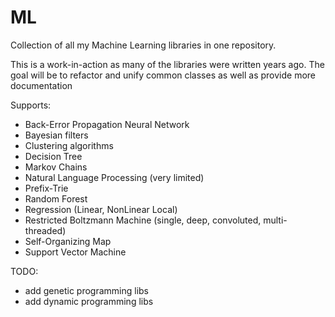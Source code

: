 ML
=======

Collection of all my Machine Learning libraries in one repository.

This is a work-in-action as many of the libraries were written years ago.
The goal will be to refactor and unify common classes as well as provide more documentation

Supports:

- Back-Error Propagation Neural Network
- Bayesian filters
- Clustering algorithms
- Decision Tree
- Markov Chains
- Natural Language Processing (very limited)
- Prefix-Trie
- Random Forest
- Regression (Linear, NonLinear Local)
- Restricted Boltzmann Machine (single, deep, convoluted, multi-threaded)
- Self-Organizing Map
- Support Vector Machine

TODO:

- add genetic programming libs
- add dynamic programming libs
